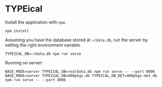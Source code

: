 # TYPEical

Install the application with `npm`.

```
npm install
```

Assuming you have the database stored at `~/data.db`, run the server by setting the right environment variable.

```
TYPEICAL_DB=~/data.db npm run serve
```

Running on server:

```
BASE_MODE=server TYPEICAL_DB=realdata.db npm run serve -- --port 8006
BASE_MODE=server TYPEICAL_DB=400pkgs.db TYPEICAL_DB_DET=400pkgs-det.db npm run serve -- --port 8006
```
